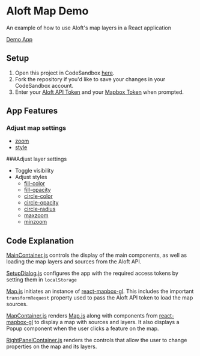 # Aloft Map Demo
An example of how to use Aloft's map layers in a React application

[Demo App](https://4dvxgv.csb.app/)


## Setup
1. Open this project in CodeSandbox [here](https://codesandbox.io/s/github/Kittyhawkio/map-demo/tree/main/?fontsize=14&theme=dark).
2. Fork the repository if you'd like to save your changes in your CodeSandbox account.
3. Enter your [Aloft API Token](https://www.aloft.ai/developer/) and your [Mapbox Token](https://docs.mapbox.com/help/glossary/access-token/) when prompted.


## App Features

### Adjust map settings 

- [zoom](https://docs.mapbox.com/help/glossary/zoom-level/)
- [style](https://docs.mapbox.com/api/maps/styles/#mapbox-styles)

###Adjust layer settings
- Toggle visibility
- Adjust styles
  - [fill-color](https://docs.mapbox.com/mapbox-gl-js/style-spec/layers/#paint-fill-fill-color)
  - [fill-opacity](https://docs.mapbox.com/mapbox-gl-js/style-spec/layers/#paint-fill-fill-opacity)
  - [circle-color](https://docs.mapbox.com/mapbox-gl-js/style-spec/layers/#paint-circle-circle-color)
  - [circle-opacity](https://docs.mapbox.com/mapbox-gl-js/style-spec/layers/#paint-circle-circle-opacity)
  - [circle-radius](https://docs.mapbox.com/mapbox-gl-js/style-spec/layers/#paint-circle-circle-radius)
  - [maxzoom](https://docs.mapbox.com/mapbox-gl-js/style-spec/layers/#maxzoom)
  - [minzoom](https://docs.mapbox.com/mapbox-gl-js/style-spec/layers/#minzoom)


## Code Explanation

[MainContainer.js](https://github.com/Kittyhawkio/map-demo/blob/production/src/components/MainContainer.js) controls the display of the main components, as well as loading the map layers and sources from the Aloft API.

[SetupDialog.js](https://github.com/Kittyhawkio/map-demo/blob/production/src/components/SetupDialog.js) configures the app with the required access tokens by setting them in `localStorage`

[Map.js](https://github.com/Kittyhawkio/map-demo/blob/production/src/components/Map.js) initiates an instance of [react-mapbox-gl](https://github.com/alex3165/react-mapbox-gl). This includes the important `transformRequest` property used to pass the Aloft API token to load the map sources.

[MapContainer.js](https://github.com/Kittyhawkio/map-demo/blob/production/src/components/MapContainer.js) renders [Map.js](https://github.com/Kittyhawkio/map-demo/blob/production/src/components/Map.js) along with components from [react-mapbox-gl](https://github.com/alex3165/react-mapbox-gl) to display a map with sources and layers. It also displays a Popup component when the user clicks a feature on the map.

[RightPanelContainer.js](https://github.com/Kittyhawkio/map-demo/blob/production/src/components/RightPanelContainer.js) renders the controls that allow the user to change properties on the map and its layers.
